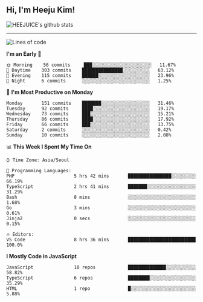 ## Hi, I'm Heeju Kim!

![HEEJUICE's github stats](https://github-readme-stats.vercel.app/api?username=HEEJUICE&show_icons=true)

---
<!--START_SECTION:waka-->
![Lines of code](https://img.shields.io/badge/From%20Hello%20World%20I%27ve%20Written-22.8%20million%20lines%20of%20code-blue)

**I'm an Early 🐤** 

```text
🌞 Morning    56 commits     ███░░░░░░░░░░░░░░░░░░░░░░   11.67% 
🌆 Daytime    303 commits    ███████████████░░░░░░░░░░   63.12% 
🌃 Evening    115 commits    ██████░░░░░░░░░░░░░░░░░░░   23.96% 
🌙 Night      6 commits      ░░░░░░░░░░░░░░░░░░░░░░░░░   1.25%

```
📅 **I'm Most Productive on Monday** 

```text
Monday       151 commits    ███████░░░░░░░░░░░░░░░░░░   31.46% 
Tuesday      92 commits     ████░░░░░░░░░░░░░░░░░░░░░   19.17% 
Wednesday    73 commits     ███░░░░░░░░░░░░░░░░░░░░░░   15.21% 
Thursday     86 commits     ████░░░░░░░░░░░░░░░░░░░░░   17.92% 
Friday       66 commits     ███░░░░░░░░░░░░░░░░░░░░░░   13.75% 
Saturday     2 commits      ░░░░░░░░░░░░░░░░░░░░░░░░░   0.42% 
Sunday       10 commits     ░░░░░░░░░░░░░░░░░░░░░░░░░   2.08%

```


📊 **This Week I Spent My Time On** 

```text
⌚︎ Time Zone: Asia/Seoul

💬 Programming Languages: 
PHP                      5 hrs 42 mins       ████████████████░░░░░░░░░   66.19% 
TypeScript               2 hrs 41 mins       ███████░░░░░░░░░░░░░░░░░░   31.29% 
Bash                     8 mins              ░░░░░░░░░░░░░░░░░░░░░░░░░   1.68% 
Go                       3 mins              ░░░░░░░░░░░░░░░░░░░░░░░░░   0.61% 
Jinja2                   0 secs              ░░░░░░░░░░░░░░░░░░░░░░░░░   0.15%

🔥 Editors: 
VS Code                  8 hrs 36 mins       █████████████████████████   100.0%

```

**I Mostly Code in JavaScript** 

```text
JavaScript               10 repos            ██████████████░░░░░░░░░░░   58.82% 
TypeScript               6 repos             ████████░░░░░░░░░░░░░░░░░   35.29% 
HTML                     1 repo              █░░░░░░░░░░░░░░░░░░░░░░░░   5.88%

```



<!--END_SECTION:waka-->
